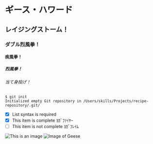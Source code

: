 # ギース・ハワード
## レイジングストーム！
### ダブル烈風拳！
#### 疾風拳！
##### 烈風拳！
###### 当て身投げ！

```
$ git init
Initialized empty Git repository in /Users/skills/Projects/recipe-repository/.git/
```

- [x] List syntax is required
- [x] This item is complete ﾖｶﾞﾌｧｲﾔｰ
- [ ] This item is not complete ﾖｶﾞﾌﾚｲﾑ

![This is an image](https://myoctocat.com/assets/images/base-octocat.svg)
![Image of Geese](https://octodex.github.com/images/yaktocat.png)

